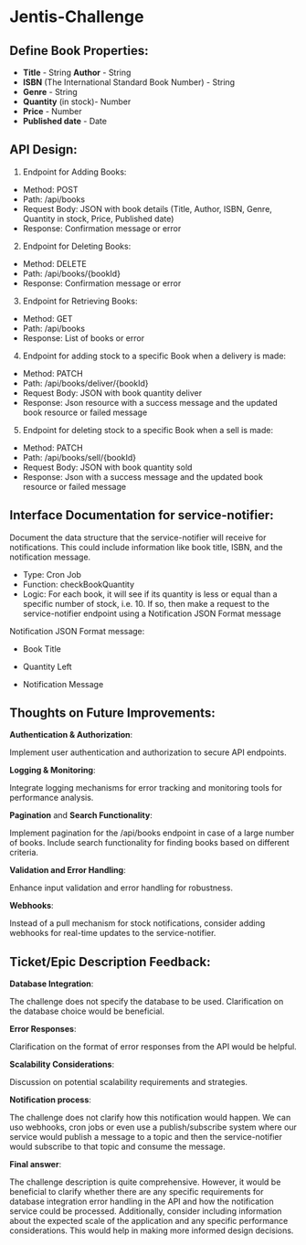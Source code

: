 # Jentis-Challenge

## Define Book Properties:

* **Title** - String
  **Author** - String
* **ISBN** (The International Standard Book Number) - String
* **Genre** - String
* **Quantity** (in stock)- Number
* **Price** - Number
* **Published date** - Date



## API Design:

1. Endpoint for Adding Books:

* Method: POST
* Path: /api/books
* Request Body: JSON with book details (Title, Author, ISBN, Genre, Quantity in stock, Price, Published date)
* Response: Confirmation message or error

2. Endpoint for Deleting Books:
* Method: DELETE
* Path: /api/books/{bookId}
* Response: Confirmation message or error

3. Endpoint for Retrieving Books:
* Method: GET
* Path: /api/books
* Response: List of books or error

4. Endpoint for adding stock to a specific Book when a delivery is made:
* Method: PATCH
* Path: /api/books/deliver/{bookId}
* Request Body: JSON with book quantity deliver
* Response: Json resource with a success message and the updated book resource or failed message

5. Endpoint for deleting stock to a specific Book when a sell is made:
* Method: PATCH
* Path: /api/books/sell/{bookId}
* Request Body: JSON with book quantity sold
* Response: Json with a success message and the updated book resource or failed message



## Interface Documentation for service-notifier:
Document the data structure that the service-notifier will receive for notifications. This could include information like book title, ISBN, and the notification message.
* Type: Cron Job
* Function: checkBookQuantity
* Logic: For each book, it will see if its quantity is less or equal than a specific number of stock, i.e. 10. If so, then make a request to the service-notifier
endpoint using a Notification JSON Format message

Notification JSON Format message:
- Book Title

- Quantity Left

- Notification Message



## Thoughts on Future Improvements:

**Authentication & Authorization**:

Implement user authentication and authorization to secure API endpoints.

**Logging & Monitoring**:

Integrate logging mechanisms for error tracking and monitoring tools for performance analysis.

**Pagination** and **Search Functionality**:

Implement pagination for the /api/books endpoint in case of a large number of books. Include search functionality for finding books based on different criteria.

**Validation and Error Handling**:

Enhance input validation and error handling for robustness.

**Webhooks**:

Instead of a pull mechanism for stock notifications, consider adding webhooks for real-time updates to the service-notifier.



## Ticket/Epic Description Feedback:

**Database Integration**:

The challenge does not specify the database to be used. Clarification on the database choice would be beneficial.

**Error Responses**:

Clarification on the format of error responses from the API would be helpful.

**Scalability Considerations**:

Discussion on potential scalability requirements and strategies.

**Notification process**:

The challenge does not clarify how this notification would happen. We can uso webhooks, cron jobs or even use a publish/subscribe system where our service would
publish a message to a topic and then the service-notifier would subscribe to that topic and consume the message.

**Final answer**:

The challenge description is quite comprehensive. However, it would be beneficial to clarify whether there are any specific requirements for database integration 
error handling in the API and how the notification service could be processed. 
Additionally, consider including information about the expected scale of the application and any specific performance considerations. This would help in making 
more informed design decisions.


